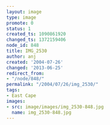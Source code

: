 ```yaml
---
layout: image
type: image
promote: 0
status: 1
created_ts: 1090861920
changed_ts: 1372159406
node_id: 848
title: IMG_2530
author: anj
created: '2004-07-26'
changed: '2013-06-25'
redirect_from:
- "/node/848/"
permalink: "/2004/07/26/img_2530/"
tags:
- East Cape
images:
- src: image/images/img_2530-848.jpg
  name: img_2530-848.jpg
---
```


